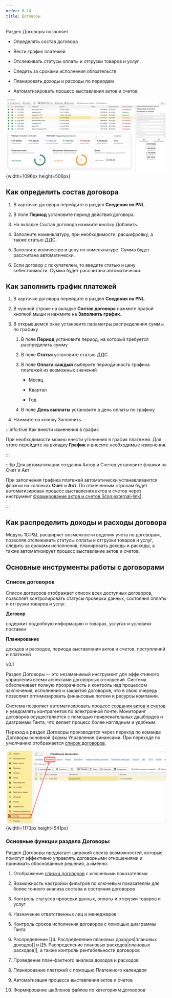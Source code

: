 ```yaml
---
order: 0.14
title: Договоры
---
```


Раздел Договоры позволяет

-  Определять состав договора

-  Вести график платежей

-  Отслеживать статусы оплаты и отгрузки товаров и услуг

-  Следить за сроками исполнения обязательств

-  Планировать доходы и расходы по периодам

-  Автоматизировать процесс выставления актов и счетов

![](./dogovory.png){width=1096px height=506px}

## Как определить состав договора

1. В карточке договора перейдите в раздел **Сведения по PNL**.

2. В поле **Период** установите период действия договора.

3. На вкладке Состав договора нажмите кнопку Добавить.

4. Заполните номенклатуру, при необходимости, расшифровку, а также статью ДДС.

5. Заполните количество и цену по номенклатуре. Сумма будет рассчитана автоматически.

6. Если договор с покупателем, то введите статью и цену себестоимости. Сумма будет рассчитана автоматически.

## Как заполнить график платежей

1. В карточке договора перейдите в раздел **Сведения по PNL**.

2. В нужной строке на вкладке **Состав договора** нажмите правой кнопкой мыши и нажмите на **Заполнить график**.

3. В открывшемся окне установите параметры распределения суммы по графику

   1. В поле **Период** установите период, на который требуется распределить сумму

   2. В поле **Статья** установите статью ДДС

   3. В поле **Оплата каждый** выберите периодичность графика платежей из возможных значений

      -  Месяц

      -  Квартал

      -  Год

   4. В поле **День выплаты** установите в день оплаты по графику

4. Нажмите на кнопку Заполнить.

:::info:true Как внести изменения в график

При необходимости можно внести уточнения в график платежей. Для этого перейдите на вкладку **График** и внесите необходимые изменения.

:::

:::tip Для автоматизации создания Актов и Счетов установите флажки на Счет и Акт

При заполнения графика платежей автоматически устанавливаются флажки на колонках **Счет** и **Акт**. По отмеченным строкам будет автоматизирован процесс выставления актов и счетов через инструмент [Формирование актов и счетов \[icon:external-link\]](./sozdanie-aktov-i-schetov).

:::

## Как распределить доходы и расходы договора



















Модуль 1С:P&L расширяет возможности ведения учета по договорам, позволяя отслеживать статусы оплаты и отгрузки товаров и услуг, следить за сроками исполнения, планировать доходы и расходы, а также автоматизирует процесс выставление актов и счетов.

## Основные инструменты работы с договорами

### Список договоров

Список договоров отображает список всех доступных договоров, позволяет контролировать статусы проверки данных, состояния оплаты и отгрузки товаров и услуг.



**Договор**

содержит подробную информацию о товарах, услугах и условиях поставки

**Планирование**

доходов и расходов, периода выставления актов и счетов, поступлений и платежей





v0.1

Раздел Договоры -- это незаменимый инструмент для эффективного управления всеми аспектами договорных отношений. Система обеспечивает полную прозрачность и контроль над процессом заключения, исполнения и закрытия договоров, что в свою очередь позволяет оптимизировать финансовые потоки и ресурсы компании.

Система позволяет автоматизировать процесс [создания актов и счетов](<app://obsidian.md/2. Создание актов и счетов>) и уведомлять контрагентов по электронной почте. Мониторинг договоров осуществляется с помощью привлекательных дашбордов и диаграммы Ганта, что делает процесс более наглядным и удобным.

Переход в раздел Договоры производится через переход по команде Договоры основной формы Управление финансами. При переходе по умолчанию отображается [список договоров](<app://obsidian.md/1. Список договоров>).

![](./_index.png){width=1173px height=541px}

### Основные функции раздела Договоры:

Раздел Договоры предлагает широкий спектр возможностей, которые помогут эффективно управлять договорными отношениями и принимать обоснованные решения, а именно:

1. Отображение [списка договоров](./spisok-dogovorov) с ключевыми показателями

2. Возможность настройки фильтров по ключевым показателям для более точного анализа состава и состояния договоров

3. Контроль статусов проверки данных, оплаты и отгрузки товаров и услуг

4. Назначение ответственных лиц и менеджеров

5. Контроль сроков исполнения договоров с помощью диаграммы Ганта

6. Распределение \[\[4. Распределение плановых доходов|плановых доходов\]\] и \[\[5. Распределение плановых расходов|плановых расходов\]\], а также контроль рентабельности договоров

7. Проведение план-фактного анализа доходов и расходов

8. Планирование платежей с помощью Платежного календаря

9. Автоматизация процесса выставления актов и счетов

10. Формирование шаблонов файлов по категориям договоров